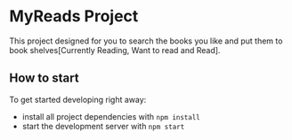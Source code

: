 # MyReads Project

This project designed for you to search the books you like and put them to book shelves[Currently Reading, Want to read and Read].

## How to start

To get started developing right away:

* install all project dependencies with `npm install`
* start the development server with `npm start`

